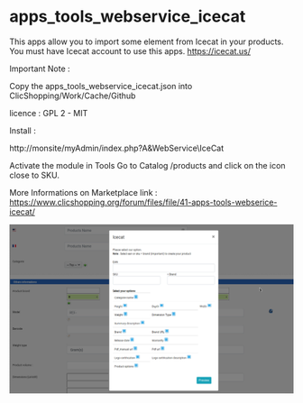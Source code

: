 # apps_tools_webservice_icecat

This apps allow you to import some element from Icecat in your products.
You must have Icecat account to use this apps. https://icecat.us/


Important Note :

Copy the apps_tools_webservice_icecat.json into ClicShopping/Work/Cache/Github

licence  : GPL 2 - MIT

Install :

http://monsite/myAdmin/index.php?A&WebService\IceCat

Activate the module in Tools
Go to Catalog /products and click on the icon close to SKU.

More Informations on Marketplace
link : https://www.clicshopping.org/forum/files/file/41-apps-tools-webserice-icecat/

![icecat](https://github.com/ClicShoppingOfficialModulesV3/apps_tools_webservice_icecat/blob/master/ModuleInfosJson/icecat.png)


